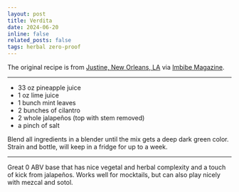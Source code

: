 ```yaml
---
layout: post
title: Verdita
date: 2024-06-20 
inline: false
related_posts: false
tags: herbal zero-proof 
---
```


The original recipe is from <a href="https://www.justinenola.com/">Justine, New Orleans, LA</a> via <a href="https://imbibemagazine.com/">Imbibe Magazine</a>.

---

<ul>
    <li> 33 oz pineapple juice</li>
    <li> 1 oz lime juice</li>
    <li> 1 bunch mint leaves</li>
    <li> 2 bunches of cilantro</li>
    <li> 2 whole jalapeños (top with stem removed)</li>
    <li> a pinch of salt</li>
</ul>

Blend all ingredients in a blender until the mix gets a deep dark green color. Strain and bottle, will keep in a fridge for up to a week.

---

Great 0 ABV base that has nice vegetal and herbal complexity and a touch of kick from jalapeños. Works well for mocktails, but can also play nicely with mezcal and sotol.